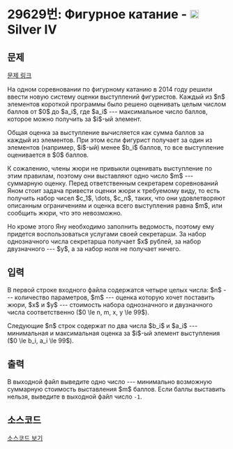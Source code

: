 # 29629번: Фигурное катание - <img src="https://static.solved.ac/tier_small/7.svg" style="height:20px" /> Silver IV

<!-- performance -->

<!-- 문제 제출 후 깃허브에 푸시를 했을 때 제출한 코드의 성능이 입력될 공간입니다.-->

<!-- end -->

## 문제

[문제 링크](https://boj.kr/29629)


<p>На одном соревновании по фигурному катанию в 2014 году решили ввести новую систему оценки выступлений фигуристов. Каждый из $n$ элементов короткой программы было решено оценивать целым числом баллов от $0$ до $a_i$, где $a_i$ --- максимальное число баллов, которое можно получить за $i$-ый элемент.</p>

<p>Общая оценка за выступление вычисляется как сумма баллов за каждый из элементов. При этом если фигурист получает за один из элементов (например, $i$-ый) менее $b_i$ баллов, то все выступление оценивается в $0$ баллов.</p>

<p>К сожалению, члены жюри не привыкли оценивать выступление по этим правилам, поэтому они выставляют одно число $m$ --- суммарную оценку. Перед ответственным секретарем соревнований Яном стоит задача привести оценки жюри к требуемому виду, то есть получить набор чисел $c_1$, \dots, $c_n$, таких, что они удовлетворяют описанным ограничениям и оценка всего выступления равна $m$, или сообщить жюри, что это невозможно.</p>

<p>Но кроме этого Яну необходимо заполнить ведомость, поэтому ему придется воспользоваться услугами своей секретарши. За набор однозначного числа секретарша получает $x$ рублей, за набор двузначного --- $y$, а за набор ноля не получает ничего.</p>



## 입력


<p>В первой строке входного файла содержатся четыре целых числа: $n$ --- количество параметров, $m$ --- оценка которую хочет поставить жюри, $x$ и $y$ --- стоимость набора однозначного и двузначного числа соответственно ($0 \le n, m, x, y \le 99$).</p>

<p>Следующие $n$ строк содержат по два числа $b_i$ и $a_i$ --- минимальная и максимальная оценка за $i$-ый элемент выступления ($0 \le b_i, a_i \le 99$).</p>



## 출력


<p>В выходной файл выведите одно число --- минимально возможную суммарную стоимость выставления $m$ баллов. Если баллы выставить нельзя, выведите в выходной файл число <code>-1</code>.</p>



## 소스코드

[소스코드 보기](Фигурное%20катание.cpp)